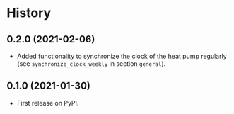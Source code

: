 # History

## 0.2.0 (2021-02-06)

* Added functionality to synchronize the clock of the heat pump regularly (see `synchronize_clock_weekly` in section `general`).

## 0.1.0 (2021-01-30)

* First release on PyPI.
